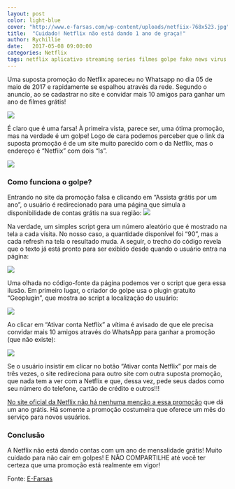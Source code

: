 ```yaml
---
layout: post
color: light-blue
cover: "http://www.e-farsas.com/wp-content/uploads/netfiix-768x523.jpg"
title:  "Cuidado! Netflix não está dando 1 ano de graça!"
author: Rychillie
date:   2017-05-08 09:00:00
categories: Netflix
tags: netflix aplicativo streaming series filmes golpe fake news virus
---
```

Uma suposta promoção do Netflix apareceu no Whatsapp no dia 05 de maio de 2017 e rapidamente se espalhou através da rede. Segundo o anuncio, ao se cadastrar no site e convidar mais 10 amigos para ganhar um ano de filmes grátis!

<img src="http://www.e-farsas.com/wp-content/uploads/netfiix-768x523.jpg">

É claro que é uma farsa! À primeira vista, parece ser, uma ótima promoção, mas na verdade é um golpe! Logo de cara podemos perceber que o link da suposta promoção é de um site muito parecido com o da Netflix, mas o endereço é “Netfiix” com dois “Is”.

<img src="http://www.e-farsas.com/wp-content/uploads/netflix.jpg">

<h3>Como funciona o golpe?</h3>
Entrando no site da promoção falsa e clicando em “Assista grátis por um ano”, o usuário é redirecionado para uma página que simula a disponibilidade de contas grátis na sua região:

<img src="http://www.e-farsas.com/wp-content/uploads/netfiix2.jpg">

Na verdade, um simples script gera um número aleatório que é mostrado na tela a cada visita. No nosso caso, a quantidade disponível foi “90”, mas a cada refresh na tela o resultado muda. A seguir, o trecho do código revela que o texto já está pronto para ser exibido desde quando o usuário entra na página:

<img src="http://www.e-farsas.com/wp-content/uploads/netfiix3-script.jpg">

Uma olhada no código-fonte da página podemos ver o script que gera essa ilusão. Em primeiro lugar, o criador do golpe usa o plugin gratuito “Geoplugin”, que mostra ao script a localização do usuário:

<img src="http://www.e-farsas.com/wp-content/uploads/netfiix3-geoplugin.jpg">

Ao clicar em “Ativar conta Netflix” a vítima é avisado de que ele precisa convidar mais 10 amigos através do WhatsApp para ganhar a promoção (que não existe):

<img src="http://www.e-farsas.com/wp-content/uploads/netfiix3-whatsapp.jpg">

Se o usuário insistir em clicar no botão “Ativar conta Netflix” por mais de três vezes, o site redireciona para outro site com outra suposta promoção, que nada tem a ver com a Netflix e que, dessa vez, pede seus dados como seu número do telefone, cartão de crédito e outros!!!

<a href="https://www.netflix.com/br/" target="_blank">No site oficial da Netflix não há nenhuma menção a essa promoção</a> que dá um ano grátis. Há somente a promoção costumeira que oferece um mês do serviço para novos usuários.  

<h3>Conclusão</h3>
A Netflix não está dando contas com um ano de mensalidade grátis! Muito cuidado para não cair em golpes! E NÃO COMPARTILHE até você ter certeza que uma promoção está realmente em vigor!

Fonte: <a href="http://www.e-farsas.com/netflix-esta-dando-1-ano-de-graca-olha-o-golpe.html">E-Farsas</a>

<script async src="//pagead2.googlesyndication.com/pagead/js/adsbygoogle.js"></script>
<!-- Final_texto_okgnow -->
<ins class="adsbygoogle"
     style="display:block"
     data-ad-client="ca-pub-7837358846130941"
     data-ad-slot="9265933715"
     data-ad-format="auto"></ins>
<script>
(adsbygoogle = window.adsbygoogle || []).push({});
</script>
